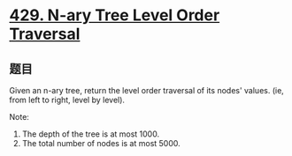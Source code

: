 # [429. N-ary Tree Level Order Traversal](https://leetcode.com/problems/n-ary-tree-level-order-traversal/)

## 题目
Given an n-ary tree, return the level order traversal of its nodes' values. (ie, from left to right, level by level).

Note:

1. The depth of the tree is at most 1000.
2. The total number of nodes is at most 5000.